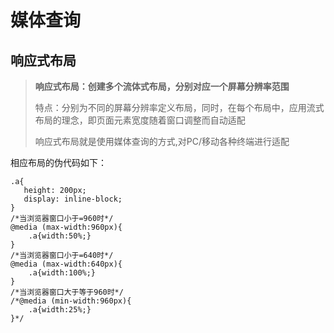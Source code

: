 # 媒体查询

## 响应式布局

> **响应式布局：创建多个流体式布局，分别对应一个屏幕分辨率范围**
>
> 特点：分别为不同的屏幕分辨率定义布局，同时，在每个布局中，应用流式布局的理念，即页面元素宽度随着窗口调整而自动适配
>
> 响应式布局就是使用媒体查询的方式,对PC/移动各种终端进行适配

相应布局的伪代码如下：

```
.a{
   height: 200px;
   display: inline-block;
}
/*当浏览器窗口小于=960时*/
@media (max-width:960px){
    .a{width:50%;}
}
/*当浏览器窗口小于=640时*/
@media (max-width:640px){
    .a{width:100%;}
}
/*当浏览器窗口大于等于960时*/
/*@media (min-width:960px){
    .a{width:25%;}
}*/
```